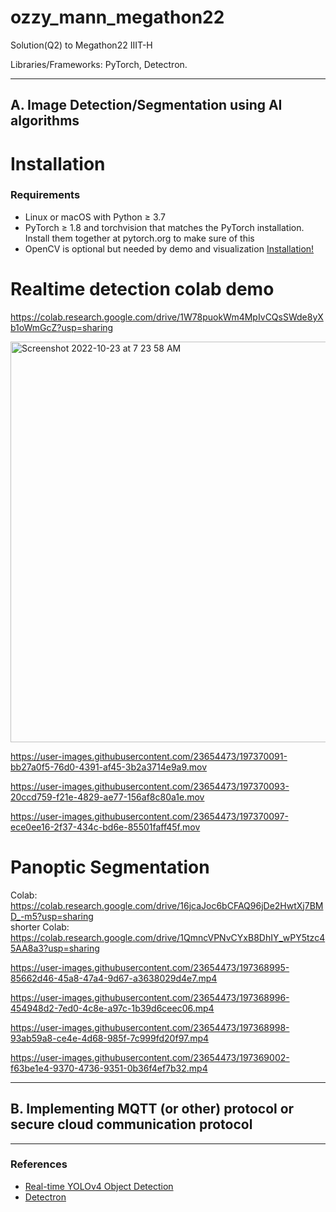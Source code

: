 # ozzy_mann_megathon22
Solution(Q2) to Megathon22 IIIT-H

Libraries/Frameworks: PyTorch, Detectron.

***
## A. Image Detection/Segmentation using AI algorithms
# Installation
### Requirements
- Linux or macOS with Python ≥ 3.7
- PyTorch ≥ 1.8 and torchvision that matches the PyTorch installation. Install them together at pytorch.org to make sure of this
- OpenCV is optional but needed by demo and visualization
[Installation!](https://detectron2.readthedocs.io/en/latest/tutorials/install.html)

# Realtime detection colab demo
https://colab.research.google.com/drive/1W78puokWm4MpIvCQsSWde8yXb1oWmGcZ?usp=sharing

<img width="641" alt="Screenshot 2022-10-23 at 7 23 58 AM" src="https://user-images.githubusercontent.com/23654473/197369560-187d009c-9732-4903-805b-a35e8f911949.png">


https://user-images.githubusercontent.com/23654473/197370091-bb27a0f5-76d0-4391-af45-3b2a3714e9a9.mov


https://user-images.githubusercontent.com/23654473/197370093-20ccd759-f21e-4829-ae77-156af8c80a1e.mov



https://user-images.githubusercontent.com/23654473/197370097-ece0ee16-2f37-434c-bd6e-85501faff45f.mov




<!--Failure cases -->

# Panoptic Segmentation
Colab: https://colab.research.google.com/drive/16jcaJoc6bCFAQ96jDe2HwtXj7BMD_-m5?usp=sharing  
shorter Colab: https://colab.research.google.com/drive/1QmncVPNvCYxB8DhIY_wPY5tzc45AA8a3?usp=sharing

https://user-images.githubusercontent.com/23654473/197368995-85662d46-45a8-47a4-9d67-a3638029d4e7.mp4


https://user-images.githubusercontent.com/23654473/197368996-454948d2-7ed0-4c8e-a97c-1b39d6ceec06.mp4


https://user-images.githubusercontent.com/23654473/197368998-93ab59a8-ce4e-4d68-985f-7c999fd20f97.mp4


https://user-images.githubusercontent.com/23654473/197369002-f63be1e4-9370-4736-9351-0b36f4ef7b32.mp4




<!-- Link to google drive for model generated output videos, text and csv files are [[here]()]. -->


***
## B. Implementing MQTT (or other) protocol or secure cloud communication protocol




*** 
### References
- [Real-time YOLOv4 Object Detection](https://www.youtube.com/watch?v=ebAykr9YZ30)
- [Detectron](https://detectron2.readthedocs.io/en/latest/)
